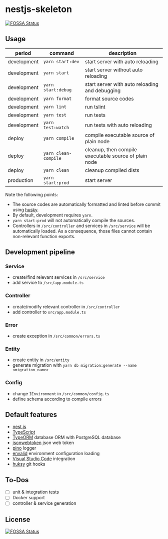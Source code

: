 # nestjs-skeleton

[![FOSSA Status](https://app.fossa.io/api/projects/git%2Bgithub.com%2Fcoderfox%2Fnestjs-skeleton.svg?type=shield)](https://app.fossa.io/projects/git%2Bgithub.com%2Fcoderfox%2Fnestjs-skeleton?ref=badge_shield)

## Usage

| period      | command              | description                                           |
| ----------- | -------------------- | ----------------------------------------------------- |
| development | `yarn start:dev`     | start server with auto reloading                      |
| development | `yarn start`         | start server without auto reloading                   |
| development | `yarn start:debug`   | start server with auto reloading and debugging        |
| development | `yarn format`        | format source codes                                   |
| development | `yarn lint`          | run tslint                                            |
| development | `yarn test`          | run tests                                             |
| development | `yarn test:watch`    | run tests with auto reloading                         |
| deploy      | `yarn compile`       | compile executable source of plain node               |
| deploy      | `yarn clean-compile` | cleanup, then compile executable source of plain node |
| deploy      | `yarn clean`         | cleanup compiled dists                                |
| production  | `yarn start:prod`    | start server                                          |

Note the following points:

- The source codes are automatically formatted and linted before commit using [husky](https://github.com/typicode/husky).
- By default, development requires `yarn`.
- `yarn start:prod` will not automatically compile the sources.
- Controllers in `/src/controller` and services in `/src/service` will be automatically loaded. As a consequence, those files cannot contain non-relevant function exports.

## Development pipeline

### Service

- create/find relevant services in `/src/service`
- add service to `/src/app.module.ts`

### Controller

- create/modify relevant controller in `/src/controller`
- add controller to `src/app.module.ts`

### Error

- create exception in `/src/common/errors.ts`

### Entity

- create entity in `/src/entity`
- generate migration with `yarn db migration:generate --name <migration_name>`

### Config

- change `IEnvironment` in `/src/common/config.ts`
- define schema according to compile errors

## Default features

- [nest.js](https://nestjs.com)
- [TypeScript](https://www.typescriptlang.org)
- [TypeORM](https://typeorm.io) database ORM with PostgreSQL database
- [jsonwebtoken]() json web token
- [pino](https://github.com/pinojs/pino) logger
- [envalid](https://github.com/af/envalid) environment configuration loading
- [Visual Studio Code](https://code.visualstudio.com) integration
- [huksy](https://github.com/typicode/husky) git hooks

## To-Dos

- [ ] unit & integration tests
- [ ] Docker support
- [ ] controller & service generation

## License

[![FOSSA Status](https://app.fossa.io/api/projects/git%2Bgithub.com%2Fcoderfox%2Fnestjs-skeleton.svg?type=large)](https://app.fossa.io/projects/git%2Bgithub.com%2Fcoderfox%2Fnestjs-skeleton?ref=badge_large)
